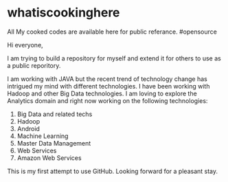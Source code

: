 # whatiscookinghere
All My cooked codes are available here for public referance. #opensource

Hi everyone,

I am trying to build a repository for myself and extend it for others to use as a public reporitory.

I am working with JAVA but the recent trend of technology change has intrigued my mind with different technologies. I have been working with Hadoop and other Big Data technologies. I am loving to explore the Analytics domain and right now working on the following technologies:

1. Big Data and related techs
2. Hadoop
3. Android
4. Machine Learning
5. Master Data Management
6. Web Services
7. Amazon Web Services

This is my first attempt to use GitHub. Looking forward for a pleasant stay.
